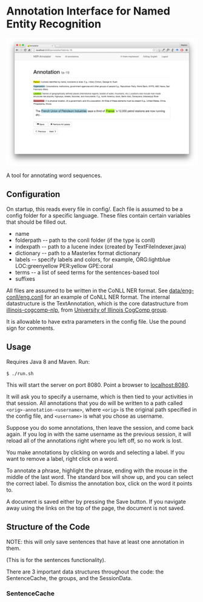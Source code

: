# Annotation Interface for Named Entity Recognition

![Screenshot of web interface](/src/main/resources/static/img/screenshot.png?raw=true "Screenshot")

A tool for annotating word sequences. 

## Configuration

On startup, this reads every file in config/. Each file is assumed to be a config folder for a specific language. These
files contain certain variables that should be filled out.

* name
* folderpath -- path to the conll folder (if the type is conll)
* indexpath -- path to a lucene index (created by TextFileIndexer.java)
* dictionary -- path to a Masterlex format dictionary
* labels -- specify labels and colors, for example, ORG:lightblue LOC:greenyellow PER:yellow GPE:coral
* terms -- a list of seed terms for the sentences-based tool
* suffixes

All files are assumed to be written in the CoNLL NER format. See
[data/eng-conll/eng.conll](data/eng-conll/eng.conll) for an example of CoNLL NER format. The internal datastructure
is the TextAnnotation, which is the core datastructure from [illinois-cogcomp-nlp](https://github.com/IllinoisCogComp/illinois-cogcomp-nlp), from [University of Illinois CogComp group](http://cogcomp.cs.illinois.edu/).

It is allowable to have extra parameters in the config file. Use the pound sign for comments.

## Usage

Requires Java 8 and Maven. Run:

    $ ./run.sh

This will start the server on port 8080. Point a browser to [localhost:8080](http://localhost:8080).

It will ask you to specify a username, which is then tied to your activities in that session. All annotations
that you do will be written to a path called `<orig>-annotation-<username>`, where `<orig>` is the original path
specified in the config file, and `<username>` is what you chose as username.

Suppose you do some annotations, then leave the session, and come back again. If you log in with the same
username as the previous session, it will reload all of the annotations right where you left off, so no
work is lost.

You make annotations by clicking on words and selecting a label. If you want to remove a label, right click on a word.

To annotate a phrase, highlight the phrase, ending with the mouse in the middle of the last word. The standard box will
  show up, and you can select the correct label. To dismiss the annotation box, click on the word it points to.

A document is saved either by pressing the Save button. If you navigate away using
the links on the top of the page, the document is not saved. 


## Structure of the Code

NOTE: this will only save sentences that have at least one annotation in them.

(This is for the sentences functionality).

There are 3 important data structures throughout the code: the SentenceCache, the groups, and the SessionData.

### SentenceCache

